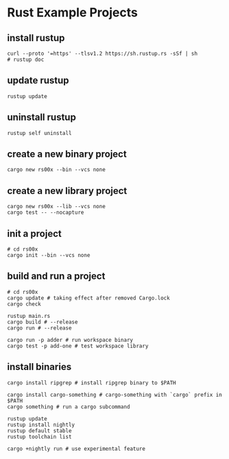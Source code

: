 # Rust Example Projects

## install rustup

```shell
curl --proto '=https' --tlsv1.2 https://sh.rustup.rs -sSf | sh
# rustup doc
```

## update rustup

```shell
rustup update
```

## uninstall rustup

```shell
rustup self uninstall
```

## create a new binary project

```shell
cargo new rs00x --bin --vcs none
```

## create a new library project

```shell
cargo new rs00x --lib --vcs none
cargo test -- --nocapture
```

## init a project

```shell
# cd rs00x
cargo init --bin --vcs none
```
## build and run a project

```shell
# cd rs00x
cargo update # taking effect after removed Cargo.lock
cargo check

rustup main.rs
cargo build # --release
cargo run # --release

cargo run -p adder # run workspace binary
cargo test -p add-one # test workspace library
```

## install binaries

```shell
cargo install ripgrep # install ripgrep binary to $PATH

cargo install cargo-something # cargo-something with `cargo` prefix in $PATH 
cargo something # run a cargo subcommand

rustup update
rustup install nightly
rustup default stable
rustup toolchain list

cargo +nightly run # use experimental feature
```